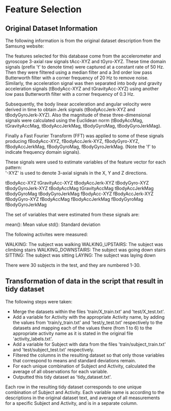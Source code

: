Feature Selection 
=================

Original Dataset Information
----------------------------

The following information is from the original dataset description from the Samsung website:

The features selected for this database come from the accelerometer and gyroscope 3-axial raw signals tAcc-XYZ and tGyro-XYZ. These time domain signals (prefix 't' to denote time) were captured at a constant rate of 50 Hz. Then they were filtered using a median filter and a 3rd order low pass Butterworth filter with a corner frequency of 20 Hz to remove noise. Similarly, the acceleration signal was then separated into body and gravity acceleration signals (tBodyAcc-XYZ and tGravityAcc-XYZ) using another low pass Butterworth filter with a corner frequency of 0.3 Hz. 

Subsequently, the body linear acceleration and angular velocity were derived in time to obtain Jerk signals (tBodyAccJerk-XYZ and tBodyGyroJerk-XYZ). Also the magnitude of these three-dimensional signals were calculated using the Euclidean norm (tBodyAccMag, tGravityAccMag, tBodyAccJerkMag, tBodyGyroMag, tBodyGyroJerkMag). 

Finally a Fast Fourier Transform (FFT) was applied to some of these signals producing fBodyAcc-XYZ, fBodyAccJerk-XYZ, fBodyGyro-XYZ, fBodyAccJerkMag, fBodyGyroMag, fBodyGyroJerkMag. (Note the 'f' to indicate frequency domain signals). 

These signals were used to estimate variables of the feature vector for each pattern:  
'-XYZ' is used to denote 3-axial signals in the X, Y and Z directions.

tBodyAcc-XYZ
tGravityAcc-XYZ
tBodyAccJerk-XYZ
tBodyGyro-XYZ
tBodyGyroJerk-XYZ
tBodyAccMag
tGravityAccMag
tBodyAccJerkMag
tBodyGyroMag
tBodyGyroJerkMag
fBodyAcc-XYZ
fBodyAccJerk-XYZ
fBodyGyro-XYZ
fBodyAccMag
fBodyAccJerkMag
fBodyGyroMag
fBodyGyroJerkMag

The set of variables that were estimated from these signals are: 

mean(): Mean value
std(): Standard deviation

The following activites were measured:

WALKING: The subject was walking
WALKING_UPSTAIRS: The subject was climbing stairs
WALKING_DOWNSTAIRS: The subject was going down stairs
SITTING: The subject was sitting
LAYING: The subject was laying down

There were 30 subjects in the test, and they are numbered 1-30.

Transformation of data in the script that result in tidy dataset
----------------------------------------------------------------

The following steps were taken:
* Merge the datasets within the files 'train/X_train.txt' and 'test/X_test.txt'.
* Add a variable for Activity with the appropriate Activity name, by adding the values from 'train/y_train.txt' and 'test/y_test.txt' respectively to the datasets and mapping each of the values there (from 1 to 6) to the appropriate activity name as it is stated in the original file 'activity_labels.txt'.
* Add a variable for Subject with data from the files 'train/subject_train.txt' and 'test/subject_test.txt' respectively.
* Filtered the columns in the resulting dataset so that only those variables that correspond to means and standard deviations remain.
* For each unique combination of Subject and Activity, calculated the average of all observations for each variable.
* Outputted this tidy dataset as 'tidy_dataset.txt'.

Each row in the resulting tidy dataset corresponds to one unique combination of Subject and Activity.
Each variable name is according to the descriptions in the original dataset text, and average of all measurements for a specific Subject and Activity, and is in a separate column.
